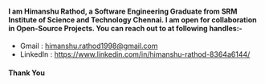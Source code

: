 #### I am Himanshu Rathod, a Software Engineering Graduate from SRM Institute of Science and Technology Chennai. I am open for collaboration in Open-Source Projects. You can reach out to at following handles:-

- Gmail : himanshu.rathod1998@gmail.com
- LinkedIn : https://www.linkedin.com/in/himanshu-rathod-8364a6144/

#### Thank You
